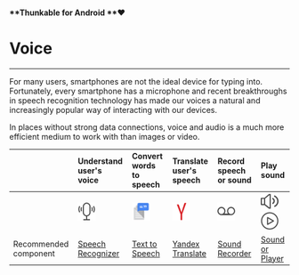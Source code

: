 #### **Thunkable for Android **❤

# Voice

---

For many users, smartphones are not the ideal device for typing into. Fortunately, every smartphone has a microphone and recent breakthroughs in speech recognition technology has made our voices a natural and increasingly popular way of interacting with our devices.

In places without strong data connections, voice and audio is a much more efficient medium to work with than images or video.

|  | Understand user's voice | Convert words to speech | Translate user's speech | Record speech or sound | Play sound |
| :--- | :--- | :--- | :--- | :--- | :--- |
|  | ![](/assets/speech-recognizer-icon.png) | ![](/assets/text-to-speech-icon.png) | ![](/assets/yandex-icon.png) | ![](/assets/sound-recorder-icon.png) | ![](/assets/sound-icon.png)   ![](/assets/player-icon.png) |
| Recommended component | [Speech Recognizer](/android/components/voice/speech-recognizer.md) | [Text to Speech](/android/components/voice/text-to-speech.md) | [Yandex Translate](/android/components/voice/yandex-translate.md) | [Sound Recorder](/android/components/voice/sound-recorder.md) | [Sound or Player](/android/components/voice/sound-player.md) |



